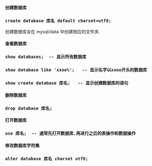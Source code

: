 #### 创建数据库

### `create database 库名 default charset=utf8;`

创建数据库会在 mysql/data 中创建相应的文件夹.

#### 

#### 查看数据库

### `show databases;  -- 显示所有数据库`

### `show database like 'xxoo%';   -- 显示名字以xxoo开头的数据库`

### `show create database 库名;   -- 显示创建数据库的语句`

#### 

#### 删除数据库

### `drop database 库名;`

#### 

#### 打开数据库

### `use 库名;  -- 通常先打开数据库,再进行之后的表操作和数据操作`

#### 

#### 修改数据库字符集

### `alter database 库名 charset utf8;`




